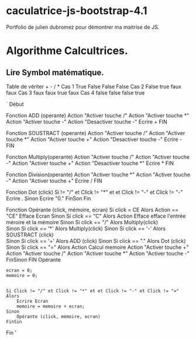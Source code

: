 # caculatrice-js-bootstrap-4.1
Portfolio de julien dubromez pour démontrer ma maitrise de JS.

# Algorithme Calcultrices.


## Lire Symbol matématique.


Table de vériter 
        +       -       /       *
Cas 1   True    False   False   False
Cas 2   False   true    faux    faux
Cas 3   faux    faux    true    faux
Cas 4   false   false   false   true

`
Début


Fonction ADD (operante)
    Action "Activer touche /"
    Action "Activer touche *"
    Action "Activer touche -"
    Action "Desactiver touche -"
    Ecrire +
FIN


Fonction SOUSTRACT (operante)
    Action "Activer touche /"
    Action "Activer touche *"
    Action "Activer touche +"
    Action "Desactiver touche -"
    Ecrire -
FIN


Fonction Multiply(operante)
    Action "Activer touche /"
    Action "Activer touche -"
    Action "Activer touche +"
    Action "Desactiver touche *"
    Ecrire *
FIN


Fonction Division(operante)
    Action "Activer touche *"
    Action "Activer touche -"
    Action "Activer touche +"
    Ecrire /
FIN


Fonction Dot (click)
    Si  != "/" et Click != "*" et et Click != "-" et Click != "-"
        Ecrire .
    Sinon
        Ecrire "0."
    FinSon
Fin


Fonction Opérante (click, mémoire, ecran)
    Si click = CE Alors
        Action ==  "CE" Efface Ecran 
    Sinon
        Si click == "C" Alors
            Action Efface efface l'entrée méroire et la mémoire
    Sinon
        Si click == "/" Alors
            Multiply(click)    
    Sinon 
        Si click == '*' Alors
            Multiply(click) 
    Sinon
        Si click == '-' Alors
         SOUSTRACT (click)   
    Sinon
         Si click == '+' Alors
            ADD (click)
    Sinon 
        Si click == "." Alors
             Dot (click)
    Sinon 
        Si click == "=" Alors
            Action Calcul memoire
            Action "Activer touche +"
            Action "Activer touche /"
            Action "Activer touche *"
            Action "Activer touche -"
    FinSinon
FIN Opérante


    ecran = 0;
    memoire = 0;
    

    Si Click != "/" et Click != "*" et et Click != "-" et Click != "=" 
    Alors    
        Ecrire Ecran
        memoire = memoire + ecran;
    Sinon
        Opérante (click, mémoire, ecran)
    FinSin  


Fin
'
